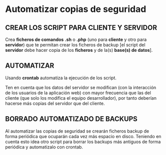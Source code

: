 # Automatizar copias de seguridad

## CREAR LOS SCRIPT PARA CLIENTE Y SERVIDOR
Crea **ficheros de comandos**  **.sh** o **.php** (uno para **cliente** y otro para **servidor**) que te permitan crear los ficheros de backup [el script del **servidor** debe hacer copia de los **ficheros** y de la(s) **base(s) de datos**]. 

## AUTOMATIZAR
Usando **crontab** automatiza la ejecución de los script. 

Ten en cuenta que los datos del servidor se modifican (con la interacción de los usuarios de la aplicación web) con mayor frecuencia que las del cliente (que solo los modifica el equipo desarrollador), por tanto deberían hacerse más copias del servidor que del cliente.

## BORRADO AUTOMATIZADO DE BACKUPS
Al automatizar las copias de seguridad se crearán ficheros backup de forma periódica que ocuparán cada vez más espacio en disco. Teniendo en cuenta esto idea otro script para borrar los backups más antiguos de forma periódica y automatizalo con crontab.
